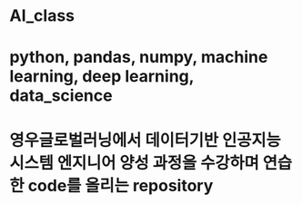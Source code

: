 # AI_class
# python, pandas, numpy, machine learning, deep learning, data_science
# 영우글로벌러닝에서 데이터기반 인공지능 시스템 엔지니어 양성 과정을 수강하며 연습한 code를 올리는 repository
